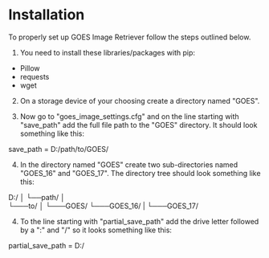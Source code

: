 <h1>Installation</h1>

To properly set up GOES Image Retriever follow the steps outlined below.

1. You need to install these libraries/packages with pip:
- Pillow
- requests
- wget

2. On a storage device of your choosing create a directory named "GOES".

3. Now go to "goes_image_settings.cfg" and on the line starting with "save_path" add the full file path to the "GOES" directory.
It should look something like this:

save_path = D:/path/to/GOES/

4. In the directory named "GOES" create two sub-directories named "GOES_16" and "GOES_17".
The directory tree should look something like this:

D:/
│
└──path/
   │   
   └───to/
       │
       └───GOES/
           └───GOES_16/
           |
           └───GOES_17/

4. To the line starting with "partial_save_path" add the drive letter followed by a ":" and "/"
so it looks something like this:

partial_save_path = D:/